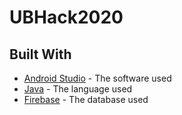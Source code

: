 # UBHack2020


## Built With

* [Android Studio](https://developer.android.com/studio/) - The software used
* [Java](https://www.java.com/en/) - The language used
* [Firebase](https://firebase.google.com/) - The database used
